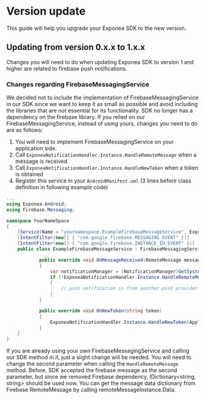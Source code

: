 # Version update

This guide will help you upgrade your Exponea SDK to the new version.

## Updating from version 0.x.x to 1.x.x
 Changes you will need to do when updating Exponea SDK to version 1 and higher are related to firebase push notifications.

### Changes regarding FirebaseMessagingService

 We decided not to include the implementation of FirebaseMessagingService in our SDK since we want to keep it as small as possible and avoid including the libraries that are not essential for its functionality. SDK no longer has a dependency on the firebase library. If you relied on our FirebaseMessagingService, instead of using yours, changes you need to do are as follows:

1. You will need to implement FirebaseMessagingService on your application side.
2. Call `ExponeaNotificationHandler.Instance.HandleRemoteMessage` when a message is received
3. Call `ExponeaNotificationHandler.Instance.HandleNewToken` when a token is obtained
4. Register this service in your `AndroidManifest.xml` (3 lines before class definition in following example code)

```csharp
...
using Exponea.Android;
using Firebase.Messaging;

namespace YourNameSpace
{
    [Service(Name = "yournamespace.ExampleFirebaseMessageService", Exported = false)]
    [IntentFilter(new[] { "com.google.firebase.MESSAGING_EVENT" })]
    [IntentFilter(new[] { "com.google.firebase.INSTANCE_ID_EVENT" })]
    public class ExampleFirebaseMessageService : FirebaseMessagingService {

            public override void OnMessageReceived(RemoteMessage message)
            {
                var notificationManager = (NotificationManager)GetSystemService(NotificationService);
                if (!ExponeaNotificationHandler.Instance.HandleRemoteMessage(ApplicationContext, message.Data, notificationManager, true))
                {
                    // push notification is from another push provider
                }
            }

            public override void OnNewToken(string token)
            {
                ExponeaNotificationHandler.Instance.HandleNewToken(ApplicationContext, token);
            }
    }
}
```
If you are already using your own FirebaseMessagingService and calling our SDK method in it, just a slight change will be needed.
You will need to change the second parameter when calling the `HandleRemoteMessage` method. Before, SDK accepted the firebase message as the second parameter, but since we removed Firebase dependency, IDictionary<string, string> should be used now. You can get the message data dictionary from Firebase RemoteMessage by calling remoteMessageInstance.Data.